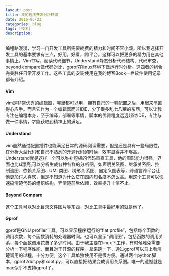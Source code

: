 ```yaml
---
layout: post
title: 我的程序开发分析环境
date: 2016-06-23
categories: blog
tags: [技术]
description: 
---
```


编程路漫漫，学习一门开发工具所需要耗费的精力和时间不容小觑。所以我选择开发工具的基本要求有三点，好用，好看，跨平台。这样可以把更多的精力用在其他事情上，Vim书写、阅读代码细节，Understand静态分析代码结构、代码审查，beyond compare做代码对比，gprof在linux环境下做运行时分析。这四者的组合完美胜任日常开发工作。这些工具的安装使用在我的博客Book一栏软件使用记录都有介绍。

#### Vim
vim是非常优秀的编辑器，哪里都可以用，拥有自己的一套配置之后，用起来简直得心应手。而且它作为一个编辑器而非IDE，少了很多乱七八糟的东西，可以让我专注在编程本身，至于编译，部署等事情，脚本的优雅程度远远超过IDE，专注与做一件事情，才能获取到精神上的满足。

#### Understand
vim虽然通过配置插件也能满足日常的源码阅读需要，但是还是具有一些局限性。在分析大型代码和自己不熟悉的开源代码的时候，效率显得并不够高。Understand就是这样一个可以弥补短板的代码审查工具，他的图形能力很强，界面也比si漂亮,可以分析生成各种各样的分析图，如声明关系图、继承关系图、控制流图、依赖关系图、UML类图、树形关系图、自定义图表等，跨语言跨平台让他更加讨人喜欢，但是不知道为什么它在国内知名度不怎么高。用这个工具可以快速搞清楚代码的组织结构，弄清楚前后依赖，效率提升十倍不止。

#### Beyond Compare
这个工具可以对比目录文件图片等东西，对比工具中最好用的就是他了。

#### Gprof
gprof是GNU profiler工具。可以显示程序运行的“flat profile”，包括每个函数的调用次数，每个函数消耗的处理器时间。也可以显示“调用图”，包括函数的调用关系，每个函数调用花费了多少时间。由于我主要在linux下工作，有时候难免需要分析一下程序性能，而且对于开源的程序，拿来跑一下，通过gprof可以马上看清楚调用的过程，十分方便。这个工具单独使用不是很方便。通过两个python脚本，gprof2dot.py和xdot.py，可以直接把结果变成调用关系图。唯一的遗憾就是mac似乎不支持gprof了。
